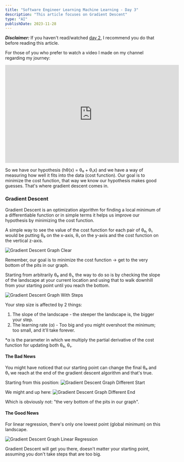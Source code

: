 ```yaml
---
title: "Software Engineer Learning Machine Learning - Day 3"
description: "This article focuses on Gradient Descent"
type: "AI"
publishDate: 2023-11-28
---
```


**_Disclaimer:_** If you haven't read/watched [day 2](https://excali-blog.vercel.app/posts/software-engineer-learning-machine-learning/2), I recommend you do that before reading this article.

For those of you who prefer to watch a video I made on my channel regarding my journey:

<iframe class="mx-auto" width="560" height="315" src="https://www.youtube.com/embed/I0imzb7fwqg" title="Software Engineer Learning Machine Learning Day 2" frameborder="0" allow="accelerometer; autoplay; clipboard-write; encrypted-media; gyroscope; picture-in-picture; web-share" allowfullscreen=""></iframe>

So we have our hypothesis (hθ(x) = θ₀ + θ₁x) and we have a way of measuring how well it fits into the data (cost function). Our goal is to minimize the cost function, that way we know our hypothesis makes good guesses. That's where gradient descent comes in.

### Gradient Descent

Gradient Descent is an optimization algorithm for finding a local minimum of a differentiable function or in simple terms it helps us improve our hypothesis by minimizing the cost function.

A simple way to see the value of the cost function for each pair of θ₀, θ₁
would be putting θ₀ on the x-axis, θ₁ on the y-axis and the cost function on the vertical z-axis.

![Gradient Descent Graph Clear](/images/posts/software-engineer-learning-machine-learning/3/gradient-descent-graph-clear.PNG)

Remember, our goal is to minimize the cost function -> get to the very bottom of the pits in our graph.

Starting from arbitrarily θ₀ and θ₁, the way to do so is by checking the slope of the landscape at your current location and using that to walk downhill from your starting point until you reach the bottom.

![Gradient Descent Graph With Steps](/images/posts/software-engineer-learning-machine-learning/3/gradient-descent-graph-with-steps.PNG)

Your step size is affected by 2 things:

1. The slope of the landscape - the steeper the landscape is, the bigger your step.
2. The learning rate (α) - Too big and you might overshoot the minimum; too small, and it'll take forever.

\*α is the parameter in which we multiply the partial derivative of the cost function for updating both θ₀, θ₁.

#### The Bad News

You might have noticed that our starting point can change the final θ₀ and θ₁ we reach at the end of the gradient descent algorithm and that's true.

Starting from this position:
![Gradient Descent Graph Different Start](/images/posts/software-engineer-learning-machine-learning/3/gradient-descent-graph-different-start.PNG)

We might and up here:
![Gradient Descent Graph Different End](/images/posts/software-engineer-learning-machine-learning/3/gradient-descent-graph-different-end.PNG)

Which is obviously not: "the very bottom of the pits in our graph".

#### The Good News

For linear regression, there's only one lowest point (global minimum) on this landscape.

![Gradient Descent Graph Linear Regression](/images/posts/software-engineer-learning-machine-learning/3/gradient-descent-graph-linear-regression.png)

Gradient Descent will get you there, doesn't matter your starting point, assuming you don't take steps that are too big.
